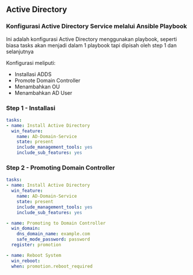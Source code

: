 ## Active Directory
### Konfigurasi Active Directory Service melalui Ansible Playbook
Ini adalah konfigurasi Active Directory menggunakan playbook, seperti biasa tasks akan menjadi dalam 1 playbook tapi dipisah oleh step 1 dan selanjutnya

Konfigurasi meliputi:
- Installasi ADDS
- Promote Domain Controller
- Menambahkan OU
- Menambahkan AD User

### Step 1 - Installasi
```yml
tasks:
- name: Install Active Directory
  win_feature:
    name: AD-Domain-Service
    state: present
    include_management_tools: yes
    include_sub_features: yes
```
### Step 2 - Promoting Domain Controller
```yml
tasks:
- name: Install Active Directory
  win_feature:
    name: AD-Domain-Service
    state: present
    include_management_tools: yes
    include_sub_features: yes

- name: Promoting to Domain Controller
  win_domain:
    dns_domain_name: example.com
    safe_mode_password: password
  register: promotion

- name: Reboot System
  win_reboot:
  when: promotion.reboot_required
```
